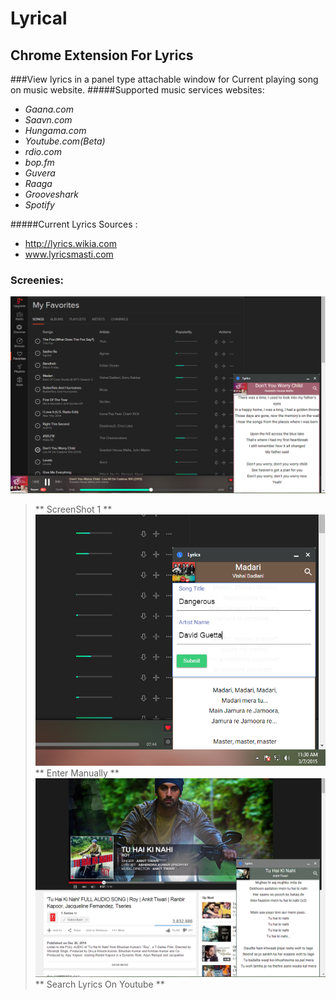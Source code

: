 # Lyrical
Chrome Extension For Lyrics
-----------
###View lyrics in a panel type attachable window for Current playing song on music website.
#####Supported music services websites:
 * *Gaana.com*
 * *Saavn.com*
 * *Hungama.com*
 * *Youtube.com(Beta)*
 * *rdio.com*
 * *bop.fm*
 * *Guvera*
 * *Raaga*
 * *Grooveshark*
 * *Spotify*
 
 #####Current Lyrics Sources : 
 * http://lyrics.wikia.com
 * www.lyricsmasti.com

 ### Screenies:
 ![ScreenShot](https://raw.githubusercontent.com/singham007/Lyrical/master/Screenshots/Capture.PNG)
> ** ScreenShot 1 **
 ![Enter Manually](https://raw.githubusercontent.com/singham007/Lyrical/master/Screenshots/Capture2.PNG)
> ** Enter Manually **
 ![Search Youtube](https://raw.githubusercontent.com/singham007/Lyrical/master/Screenshots/Capture3.PNG)
> ** Search Lyrics On Youtube **